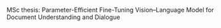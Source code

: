 MSc thesis:  Parameter-Efficient Fine-Tuning Vision–Language Model for Document Understanding and Dialogue
